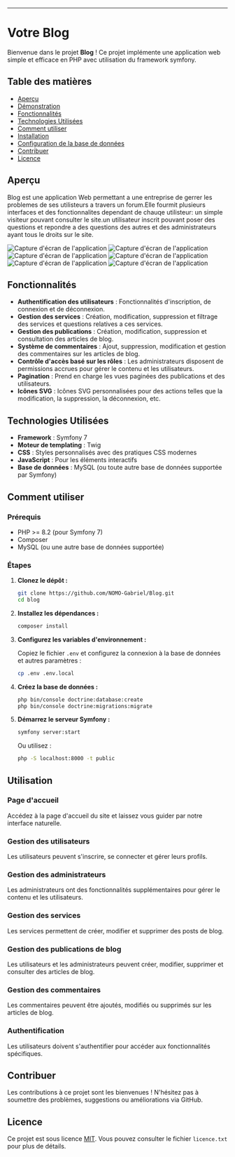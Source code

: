
---

# Votre Blog 

Bienvenue dans le projet **Blog** ! Ce projet implémente une application web simple et efficace en PHP avec utilisation du framework symfony.

## Table des matières

- [Aperçu](#aperçu)
- [Démonstration](#démonstration)
- [Fonctionnalités](#fonctionnalités)
- [Technologies Utilisées](#technologies-utilisées
)
- [Comment utiliser](#comment-utiliser)
- [Installation](#installation)
- [Configuration de la base de données](#configuration-de-la-base-de-données)
- [Contribuer](#contribuer)
- [Licence](#licence)

## Aperçu

Blog est une application Web permettant a une entreprise de gerrer les problemes de ses utilisteurs a travers un forum.Elle fourmit plusieurs interfaces et des fonctionnalites dependant de chauqe utilisteur: un simple visiteur pouvant consulter le site.un utilisateur inscrit pouvant poser des questions et repondre a des questions des autres et des administrateurs ayant tous le droits sur le site.

![Capture d'écran de l'application](/utilReadme/images/1.png)
![Capture d'écran de l'application](/utilReadme/images/2.png)
![Capture d'écran de l'application](/utilReadme/images/3.png)
![Capture d'écran de l'application](/utilReadme/images/4.png)
![Capture d'écran de l'application](/utilReadme/images/5.png)
![Capture d'écran de l'application](/utilReadme/images/6.png)


## Fonctionnalités

- **Authentification des utilisateurs** : Fonctionnalités d'inscription, de connexion et de déconnexion.
- **Gestion des services** : Création, modification, suppression et filtrage des services et questions relatives a ces services.
- **Gestion des publications** : Création, modification, suppression et consultation des articles de blog.
- **Système de commentaires** : Ajout, suppression, modification et gestion des commentaires sur les articles de blog.
- **Contrôle d'accès basé sur les rôles** : Les administrateurs disposent de permissions accrues pour gérer le contenu et les utilisateurs.
- **Pagination** : Prend en charge les vues paginées des publications et des utilisateurs.
- **Icônes SVG** : Icônes SVG personnalisées pour des actions telles que la modification, la suppression, la déconnexion, etc.

## Technologies Utilisées

- **Framework** : Symfony 7
- **Moteur de templating** : Twig
- **CSS** : Styles personnalisés avec des pratiques CSS modernes
- **JavaScript** : Pour les éléments interactifs
- **Base de données** : MySQL (ou toute autre base de données supportée par Symfony)

## Comment utiliser
### Prérequis

- PHP >= 8.2 (pour Symfony 7)
- Composer
- MySQL (ou une autre base de données supportée)

### Étapes

1. **Clonez le dépôt :**

    ```bash
    git clone https://github.com/NOMO-Gabriel/Blog.git
    cd blog
    ```

2. **Installez les dépendances :**

    ```bash
    composer install
    ```

3. **Configurez les variables d'environnement :**

   Copiez le fichier `.env` et configurez la connexion à la base de données et autres paramètres :

    ```bash
    cp .env .env.local
    ```

4. **Créez la base de données :**

    ```bash
    php bin/console doctrine:database:create
    php bin/console doctrine:migrations:migrate
    ```

5. **Démarrez le serveur Symfony :**

    ```bash
    symfony server:start
    ```

   Ou utilisez :

    ```bash
    php -S localhost:8000 -t public
    ```


## Utilisation

### Page d'accueil

Accédez à la page d'accueil du site et laissez vous guider par notre interface naturelle.

### Gestion des utilisateurs

Les utilisateurs peuvent s'inscrire, se connecter et gérer leurs profils.

### Gestion des administrateurs

Les administrateurs ont des fonctionnalités supplémentaires pour gérer le contenu et les utilisateurs.

### Gestion des services

Les services permettent de créer, modifier et supprimer des posts de blog.

### Gestion des publications de blog

Les utilisateurs et les administrateurs peuvent créer, modifier, supprimer et consulter des articles de blog.

### Gestion des commentaires

Les commentaires peuvent être ajoutés, modifiés ou supprimés sur les articles de blog.

### Authentification

Les utilisateurs doivent s'authentifier pour accéder aux fonctionnalités spécifiques.

## Contribuer

Les contributions à ce projet sont les bienvenues ! N'hésitez pas à soumettre des problèmes, suggestions ou améliorations via GitHub.

## Licence

Ce projet est sous licence [MIT](licence.txt). Vous pouvez consulter le fichier `licence.txt` pour plus de détails.




